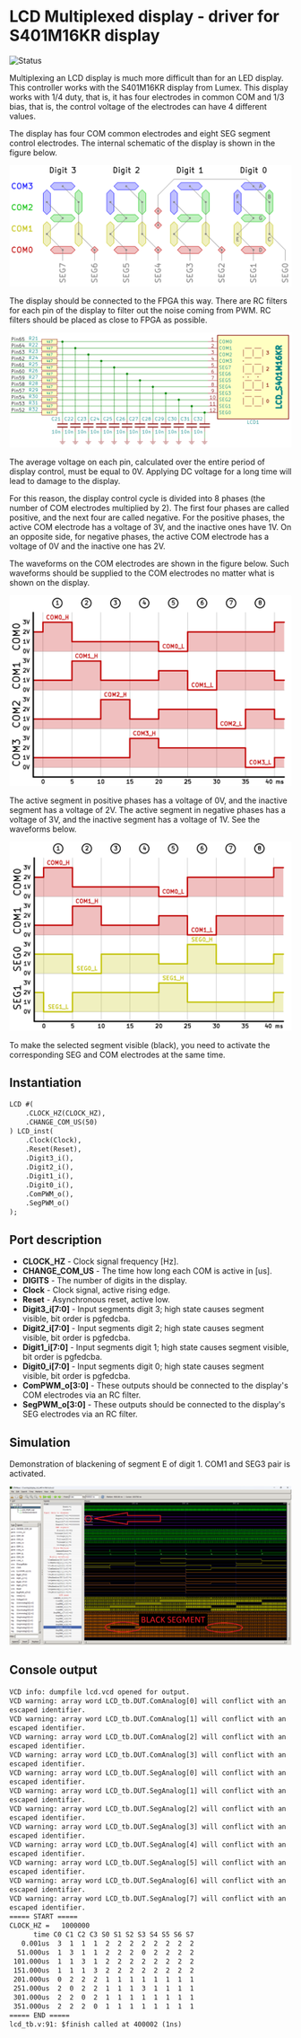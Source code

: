 # LCD Multiplexed display - driver for S401M16KR display

![Status](https://img.shields.io/badge/STATUS-READY-green.svg)

Multiplexing an LCD display is much more difficult than for an LED display. This controller works with the S401M16KR display from Lumex. This display works with 1/4 duty, that is, it has four electrodes in common COM and 1/3 bias, that is, the control voltage of the electrodes can have 4 different values.

The display has four COM common electrodes and eight SEG segment control electrodes. The internal schematic of the display is shown in the figure below.

![Pinout](pinout.png "Pinout")

The display should be connected to the FPGA this way. There are RC filters for each pin of the display to filter out the noise coming from PWM. RC filters should be placed as close to FPGA as possible.

![Schematic](schematic.png "Schematic")

The average voltage on each pin, calculated over the entire period of display control, must be equal to 0V. Applying DC voltage for a long time will lead to damage to the display. 

For this reason, the display control cycle is divided into 8 phases (the number of COM electrodes multiplied by 2). The first four phases are called positive, and the next four are called negative. For the positive phases, the active COM electrode has a voltage of 3V, and the inactive ones have 1V. On an opposite side, for negative phases, the active COM electrode has a voltage of 0V and the inactive one has 2V.

The waveforms on the COM electrodes are shown in the figure below. Such waveforms should be supplied to the COM electrodes no matter what is shown on the display.

![Waveforms for COM electrodes](com_electrodes.png "Waveforms for COM electrodes")

The active segment in positive phases has a voltage of 0V, and the inactive segment has a voltage of 2V. The active segment in negative phases has a voltage of 3V, and the inactive segment has a voltage of 1V. See the waveforms below.

![Example](example.png "Example")

To make the selected segment visible (black), you need to activate the corresponding SEG and COM electrodes at the same time. 

## Instantiation

    LCD #(
        .CLOCK_HZ(CLOCK_HZ),
        .CHANGE_COM_US(50)
    ) LCD_inst(
        .Clock(Clock),
        .Reset(Reset),
        .Digit3_i(),
        .Digit2_i(),
        .Digit1_i(),
        .Digit0_i(),
        .ComPWM_o(),
        .SegPWM_o()
    );
    
## Port description

+ **CLOCK_HZ** - Clock signal frequency [Hz].
+ **CHANGE_COM_US** - The time how long each COM is active in [us].
+ **DIGITS** - The number of digits in the display.
+ **Clock** - Clock signal, active rising edge.
+ **Reset** - Asynchronous reset, active low.
+ **Digit3_i[7:0]** - Input segments digit 3; high state causes segment visible, bit order is pgfedcba.
+ **Digit2_i[7:0]** - Input segments digit 2; high state causes segment visible, bit order is pgfedcba.
+ **Digit1_i[7:0]** - Input segments digit 1; high state causes segment visible, bit order is pgfedcba.
+ **Digit0_i[7:0]** - Input segments digit 0; high state causes segment visible, bit order is pgfedcba.
+ **ComPWM_o[3:0]** - These outputs should be connected to the display's COM electrodes via an RC filter.
+ **SegPWM_o[3:0]** - These outputs should be connected to the display's SEG electrodes via an RC filter.

## Simulation

Demonstration of blackening of segment E of digit 1. COM1 and SEG3 pair is activated.

![Simulation](simulation.png "Simulation")

## Console output

    VCD info: dumpfile lcd.vcd opened for output.
    VCD warning: array word LCD_tb.DUT.ComAnalog[0] will conflict with an escaped identifier.
    VCD warning: array word LCD_tb.DUT.ComAnalog[1] will conflict with an escaped identifier.
    VCD warning: array word LCD_tb.DUT.ComAnalog[2] will conflict with an escaped identifier.
    VCD warning: array word LCD_tb.DUT.ComAnalog[3] will conflict with an escaped identifier.
    VCD warning: array word LCD_tb.DUT.SegAnalog[0] will conflict with an escaped identifier.
    VCD warning: array word LCD_tb.DUT.SegAnalog[1] will conflict with an escaped identifier.
    VCD warning: array word LCD_tb.DUT.SegAnalog[2] will conflict with an escaped identifier.
    VCD warning: array word LCD_tb.DUT.SegAnalog[3] will conflict with an escaped identifier.
    VCD warning: array word LCD_tb.DUT.SegAnalog[4] will conflict with an escaped identifier.
    VCD warning: array word LCD_tb.DUT.SegAnalog[5] will conflict with an escaped identifier.
    VCD warning: array word LCD_tb.DUT.SegAnalog[6] will conflict with an escaped identifier.
    VCD warning: array word LCD_tb.DUT.SegAnalog[7] will conflict with an escaped identifier.
    ===== START =====
    CLOCK_HZ =   1000000
          time C0 C1 C2 C3 S0 S1 S2 S3 S4 S5 S6 S7
       0.001us  3  1  1  1  2  2  2  2  2  2  2  2 
      51.000us  1  3  1  1  2  2  2  0  2  2  2  2 
     101.000us  1  1  3  1  2  2  2  2  2  2  2  2 
     151.000us  1  1  1  3  2  2  2  2  2  2  2  2 
     201.000us  0  2  2  2  1  1  1  1  1  1  1  1 
     251.000us  2  0  2  2  1  1  1  3  1  1  1  1 
     301.000us  2  2  0  2  1  1  1  1  1  1  1  1 
     351.000us  2  2  2  0  1  1  1  1  1  1  1  1 
    ===== END =====
    lcd_tb.v:91: $finish called at 400002 (1ns)

